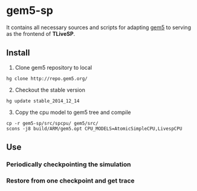 gem5-sp
=========
It contains all necessary sources and scripts for adapting [gem5](http://www.gem5.org) to serving as the frontend of **TLiveSP**.

Install
---------
1. Clone gem5 repository to local
```
hg clone http://repo.gem5.org/
```
2. Checkout the stable version
```
hg update stable_2014_12_14
```
3. Copy the cpu model to gem5 tree and compile
```
cp -r gem5-sp/src/spcpu/ gem5/src/
scons -j8 build/ARM/gem5.opt CPU_MODELS=AtomicSimpleCPU,LivespCPU
```

Use
-------
### Periodically checkpointing the simulation

### Restore from one checkpoint and get trace
